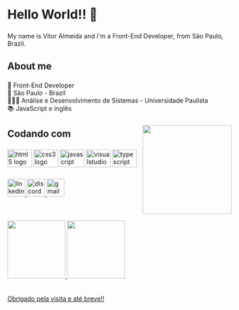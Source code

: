 <h1 align="left">Hello World!! 👋</h1>

###

<p align="left">My name is Vitor Almeida and i'm a Front-End Developer, from São Paulo, Brazil.</p>

###

<h2 align="left">About me</h2>

###

<p align="left">💼 Front-End Developer<br>🏡 São Paulo - Brazil<br>👨🏻‍🎓  Análise e Desenvolvimento de Sistemas - Universidade Paulista<br>📚 JavaScript e inglês</p>

###

<img align="right" height="200" src="https://media.giphy.com/media/qgQUggAC3Pfv687qPC/giphy.gif"  />

###

<h2 align="left">Codando com</h2>

###

<div align="left">
  <img src="https://cdn.jsdelivr.net/gh/devicons/devicon/icons/html5/html5-plain-wordmark.svg" height="40" width="55" alt="html5 logo"  />
  <img src="https://cdn.jsdelivr.net/gh/devicons/devicon/icons/css3/css3-plain-wordmark.svg" height="40" width="55" alt="css3 logo"  />
  <img src="https://cdn.jsdelivr.net/gh/devicons/devicon/icons/javascript/javascript-plain.svg" height="40" width="55" alt="javascript logo"  />
  <img src="https://cdn.jsdelivr.net/gh/devicons/devicon/icons/visualstudio/visualstudio-plain.svg" height="40" width="55" alt="visualstudio logo"  />
  <img src="https://cdn.jsdelivr.net/gh/devicons/devicon/icons/typescript/typescript-original.svg" height="40" width="55" alt="typescript logo"  />
</div>

###

<div align="left">
  <a href="https://www.linkedin.com/in/-vitoralmeida10/" target="_blank">
    <img src="https://img.shields.io/static/v1?message=LinkedIn&logo=linkedin&label=&color=0077B5&logoColor=white&labelColor=&style=for-the-badge" height="40" alt="linkedin logo"  />
  </a>
  <a href="discordapp.com/users/Joosaa#7222" target="_blank">
    <img src="https://img.shields.io/static/v1?message=Discord&logo=discord&label=&color=7289DA&logoColor=white&labelColor=&style=for-the-badge" height="40" alt="discord logo"  />
  </a>
  <a href="mailto:josevitors.almeida@gmail.com" target="_blank">
    <img src="https://img.shields.io/static/v1?message=Gmail&logo=gmail&label=&color=D14836&logoColor=white&labelColor=&style=for-the-badge" height="40" alt="gmail logo"  />
  </a>
</div>
<br>
<br>
<br>

<div>
  <a href="https://github.com/vitoralmeida10">
  <img height="130em" src="https://github-readme-stats.vercel.app/api?username=vitoralmeida10&show_icons=true&theme=radical&include_all_commits=true&count_private=true"/>
  <img height="130em" src="https://github-readme-stats.vercel.app/api/top-langs/?username=vitoralmeida10&layout=compact&langs_count=7&theme=radical"/>
</div>
<br>
<br>
Obrigado pela visita e até breve!!
